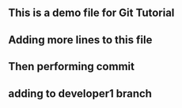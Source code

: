 ## This is a demo file for Git Tutorial
## Adding more lines to this file
## Then performing commit
## adding to developer1 branch